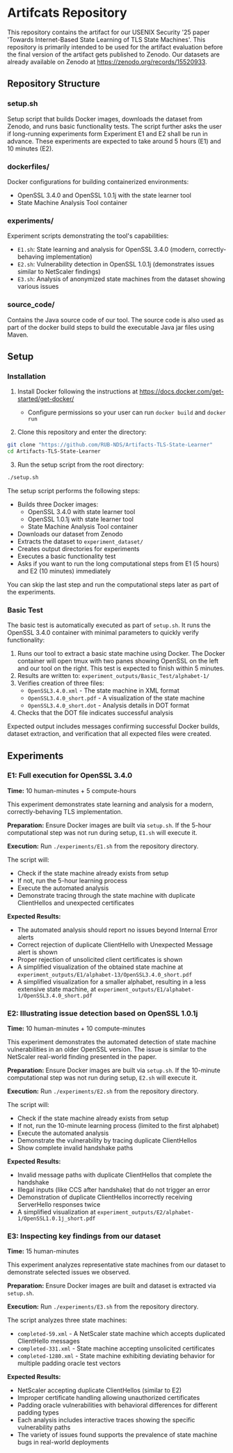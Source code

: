 # Artifcats Repository

This repository contains the artifact for our USENIX Security '25 paper 'Towards Internet-Based State
Learning of TLS State Machines'. This repository is primarily intended to be used for the artifact evaluation before the final version of the artifact gets published to Zenodo. Our datasets are already available on Zenodo at https://zenodo.org/records/15520933.

## Repository Structure
### setup.sh
Setup script that builds Docker images, downloads the dataset from Zenodo, and runs basic functionality tests. The script further asks the user if long-running experiments form Experiment E1 and E2 shall be run in advance. These experiments are expected to take around 5 hours (E1) and 10 minutes (E2).

### dockerfiles/
Docker configurations for building containerized environments:
- OpenSSL 3.4.0 and OpenSSL 1.0.1j with the state learner tool
- State Machine Analysis Tool container

### experiments/
Experiment scripts demonstrating the tool's capabilities:
- `E1.sh`: State learning and analysis for OpenSSL 3.4.0 (modern, correctly-behaving implementation)
- `E2.sh`: Vulnerability detection in OpenSSL 1.0.1j (demonstrates issues similar to NetScaler findings)
- `E3.sh`: Analysis of anonymized state machines from the dataset showing various issues

### source_code/
Contains the Java source code of our tool. The source code is also used as part of the docker build steps to build the executable Java jar files using Maven.

## Setup

### Installation

1. Install Docker following the instructions at https://docs.docker.com/get-started/get-docker/
   - Configure permissions so your user can run `docker build` and `docker run`

2. Clone this repository and enter the directory:
```bash
git clone "https://github.com/RUB-NDS/Artifacts-TLS-State-Learner"
cd Artifacts-TLS-State-Learner
```

3. Run the setup script from the root directory:
```bash
./setup.sh
```

The setup script performs the following steps:
- Builds three Docker images:
  - OpenSSL 3.4.0 with state learner tool
  - OpenSSL 1.0.1j with state learner tool  
  - State Machine Analysis Tool container
- Downloads our dataset from Zenodo
- Extracts the dataset to `experiment_dataset/`
- Creates output directories for experiments
- Executes a basic functionality test
- Asks if you want to run the long computational steps from E1 (5 hours) and E2 (10 minutes) immediately

You can skip the last step and run the computational steps later as part of the experiments.

### Basic Test

The basic test is automatically executed as part of `setup.sh`. It runs the OpenSSL 3.4.0 container with minimal parameters to quickly verify functionality:

1. Runs our tool to extract a basic state machine using Docker. The Docker container will open tmux with two panes showing OpenSSL on the left and our tool on the right. This test is expected to finish within 5 minutes.
2. Results are written to: `experiment_outputs/Basic_Test/alphabet-1/`
3. Verifies creation of three files:
   - `OpenSSL3.4.0.xml` - The state machine in XML format
   - `OpenSSL3.4.0_short.pdf` - A visualization of the state machine
   - `OpenSSL3.4.0_short.dot` - Analysis details in DOT format
4. Checks that the DOT file indicates successful analysis

Expected output includes messages confirming successful Docker builds, dataset extraction, and verification that all expected files were created.

## Experiments

### E1: Full execution for OpenSSL 3.4.0 
**Time:** 10 human-minutes + 5 compute-hours

This experiment demonstrates state learning and analysis for a modern, correctly-behaving TLS implementation.

**Preparation:** Ensure Docker images are built via `setup.sh`. If the 5-hour computational step was not run during setup, `E1.sh` will execute it.

**Execution:** Run `./experiments/E1.sh` from the repository directory. 

The script will:
- Check if the state machine already exists from setup
- If not, run the 5-hour learning process
- Execute the automated analysis
- Demonstrate tracing through the state machine with duplicate ClientHellos and unexpected certificates

**Expected Results:** 
- The automated analysis should report no issues beyond Internal Error alerts
- Correct rejection of duplicate ClientHello with Unexpected Message alert is shown
- Proper rejection of unsolicited client certificates is shown
- A simplified visualization of the obtained state machine at `experiment_outputs/E1/alphabet-13/OpenSSL3.4.0_short.pdf`
- A simplified visualization for a smaller alphabet, resulting in a less extensive state machine, at `experiment_outputs/E1/alphabet-1/OpenSSL3.4.0_short.pdf`

### E2: Illustrating issue detection based on OpenSSL 1.0.1j
**Time:** 10 human-minutes + 10 compute-minutes

This experiment demonstrates the automated detection of state machine vulnerabilities in an older OpenSSL version. The issue is similar to the NetScaler real-world finding presented in the paper.

**Preparation:** Ensure Docker images are built via `setup.sh`. If the 10-minute computational step was not run during setup, `E2.sh` will execute it.

**Execution:** Run `./experiments/E2.sh` from the repository directory.

The script will:
- Check if the state machine already exists from setup
- If not, run the 10-minute learning process (limited to the first alphabet)
- Execute the automated analysis
- Demonstrate the vulnerability by tracing duplicate ClientHellos
- Show complete invalid handshake paths

**Expected Results:**
- Invalid message paths with duplicate ClientHellos that complete the handshake
- Illegal inputs (like CCS after handshake) that do not trigger an error
- Demonstration of duplicate ClientHellos incorrectly receiving ServerHello responses twice
- A simplified visualization at `experiment_outputs/E2/alphabet-1/OpenSSL1.0.1j_short.pdf`

### E3: Inspecting key findings from our dataset
**Time:** 15 human-minutes

This experiment analyzes representative state machines from our dataset to demonstrate selected issues we observed.

**Preparation:** Ensure Docker images are built and dataset is extracted via `setup.sh`.

**Execution:** Run `./experiments/E3.sh` from the repository directory.

The script analyzes three state machines:
- `completed-59.xml` - A NetScaler state machine which accepts duplicated ClientHello messages
- `completed-331.xml` - State machine accepting unsolicited certificates
- `completed-1280.xml` - State machine exhibiting deviating behavior for multiple padding oracle test vectors

**Expected Results:**
- NetScaler accepting duplicate ClientHellos (similar to E2)
- Improper certificate handling allowing unauthorized certificates
- Padding oracle vulnerabilities with behavioral differences for different padding types
- Each analysis includes interactive traces showing the specific vulnerability paths
- The variety of issues found supports the prevalence of state machine bugs in real-world deployments
